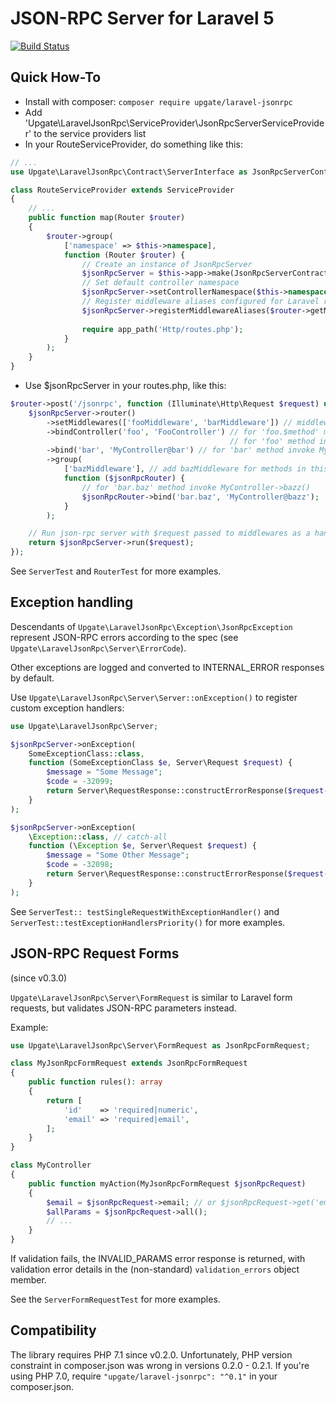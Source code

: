 # JSON-RPC Server for Laravel 5

[![Build Status](https://travis-ci.org/upgate/laravel-jsonrpc.svg?branch=master)](https://travis-ci.org/upgate/laravel-jsonrpc)

## Quick How-To

- Install with composer: `composer require upgate/laravel-jsonrpc`
- Add 'Upgate\LaravelJsonRpc\ServiceProvider\JsonRpcServerServiceProvider' to the service providers list
- In your RouteServiceProvider, do something like this:


```php
// ...
use Upgate\LaravelJsonRpc\Contract\ServerInterface as JsonRpcServerContract;

class RouteServiceProvider extends ServiceProvider
{
    // ...
    public function map(Router $router)
    {
        $router->group(
            ['namespace' => $this->namespace],
            function (Router $router) {
                // Create an instance of JsonRpcServer
                $jsonRpcServer = $this->app->make(JsonRpcServerContract::class);
                // Set default controller namespace
                $jsonRpcServer->setControllerNamespace($this->namespace);
                // Register middleware aliases configured for Laravel router
                $jsonRpcServer->registerMiddlewareAliases($router->getMiddleware());
                
                require app_path('Http/routes.php');
            }
        );
    }
}
```

- Use $jsonRpcServer in your routes.php, like this:

```php
$router->post('/jsonrpc', function (Illuminate\Http\Request $request) use ($jsonRpcServer) {
    $jsonRpcServer->router()
        ->setMiddlewares(['fooMiddleware', 'barMiddleware']) // middleware alias names or class names
        ->bindController('foo', 'FooController') // for 'foo.$method' methods invoke FooController->$method(),
                                                 // for 'foo' method invoke FooConroller->index()
        ->bind('bar', 'MyController@bar') // for 'bar' method invoke MyController->bar()
        ->group(
            ['bazMiddleware'], // add bazMiddleware for methods in this group
            function ($jsonRpcRouter) {
                // for 'bar.baz' method invoke MyController->bazz()
                $jsonRpcRouter->bind('bar.baz', 'MyController@bazz');
            }
        );

    // Run json-rpc server with $request passed to middlewares as a handle() method argument
    return $jsonRpcServer->run($request);
});
```

See `ServerTest` and `RouterTest` for more examples.

## Exception handling

Descendants of `Upgate\LaravelJsonRpc\Exception\JsonRpcException` represent JSON-RPC errors according to the spec (see `Upgate\LaravelJsonRpc\Server\ErrorCode`).

Other exceptions are logged and converted to INTERNAL_ERROR responses by default.

Use `Upgate\LaravelJsonRpc\Server\Server::onException()` to register custom exception handlers:

```php
use Upgate\LaravelJsonRpc\Server;

$jsonRpcServer->onException(
    SomeExceptionClass::class,
    function (SomeExceptionClass $e, Server\Request $request) {
        $message = "Some Message";
        $code = -32099;
        return Server\RequestResponse::constructErrorResponse($request->getId(), $message, $code);
    }
);

$jsonRpcServer->onException(
    \Exception::class, // catch-all
    function (\Exception $e, Server\Request $request) {
        $message = "Some Other Message";
        $code = -32098;
        return Server\RequestResponse::constructErrorResponse($request->getId(), $message, $code);
    }
);
```

See `ServerTest:: testSingleRequestWithExceptionHandler()` and `ServerTest::testExceptionHandlersPriority()` for more examples.

## JSON-RPC Request Forms

(since v0.3.0)

`Upgate\LaravelJsonRpc\Server\FormRequest` is similar to Laravel form requests, but validates JSON-RPC parameters instead. 

Example:

```php
use Upgate\LaravelJsonRpc\Server\FormRequest as JsonRpcFormRequest;

class MyJsonRpcFormRequest extends JsonRpcFormRequest
{
    public function rules(): array
    {
        return [
            'id'    => 'required|numeric',
            'email' => 'required|email',
        ];
    }
}

class MyController
{
    public function myAction(MyJsonRpcFormRequest $jsonRpcRequest)
    {
        $email = $jsonRpcRequest->email; // or $jsonRpcRequest->get('email');
        $allParams = $jsonRpcRequest->all();
        // ...
    }
}
```

If validation fails, the INVALID_PARAMS error response is returned, with validation error details in the (non-standard) `validation_errors` object member.

See the `ServerFormRequestTest` for more examples.

## Compatibility

The library requires PHP 7.1 since v0.2.0. Unfortunately, PHP version constraint in composer.json was wrong in versions 0.2.0 - 0.2.1.
If you're using PHP 7.0, require `"upgate/laravel-jsonrpc": "^0.1"` in your composer.json.

